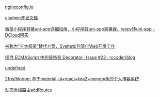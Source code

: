 [nginxconfig.io](https://nginxconfig.io/)</br></br>[eladmin开发文档](https://docs.auauz.net/#/)</br></br>
[微信小程序转换uni-app详细指南、小程序转uni-app转换器、wepy转uni-app - DCloud问答](https://ask.dcloud.net.cn/article/35786)</br></br>[被称为“三大框架”替代方案，Svelte如何简化Web开发工作](https://mp.weixin.qq.com/s/5Y822yLWy0Kp-OqgyQx7NQ)</br></br>[探寻 ECMAScript 中的装饰器 Decorator · Issue #23 · rccoder/blog](https://github.com/rccoder/blog/issues/23)</br></br>[undefined](undefined)</br></br>[2fps/blooog: 基于material-ui+react+koa2+mongodb的个人博客系统](https://github.com/2fps/blooog)</br></br>[动态添加路由addRoutes](https://www.cnblogs.com/bao2333/p/10255267.html)</br></br>